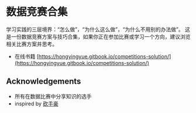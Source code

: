 # 数据竞赛合集

学习实践的三层境界：“怎么做”，“为什么这么做”，“为什么不用别的办法做”。 这是一份数据竞赛方案与技巧合集，如果你正在参加比赛或学习一个方向，建议浏览相关比赛方案并思考。<br>

- 在线书籍 [https://hongyingyue.gitbook.io/competitions-solution/](https://hongyingyue.gitbook.io/competitions-solution/)

## Acknowledgements

- 所有在数据比赛中分享知识的选手
- inspired by [砍手豪](https://www.zhihu.com/column/c_32887913)
